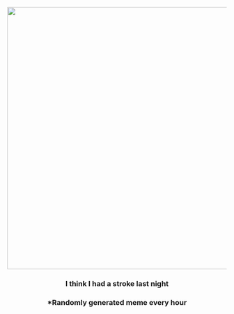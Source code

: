 <p align="center">
        <img src="https://i.redd.it/wsh3uew150y81.png" width="600" height="600">
        </p>
        <h3 align="center">I think I had a stroke last night</h3>
        <h3 align="center">*Randomly generated meme every hour</h3>
    